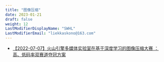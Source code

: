 ```yaml
---
title: "图像压缩"
date: 2023-01-21
draft: false
weight: 12
LastModifierDisplayName: "SWHL"
LastModifierEmail: "liekkaskono@163.com"
---
```

 
- [【2022-07-07】火山引擎多媒体实验室在基于深度学习的图像压缩大赛 ：高、低码率双赛道夺冠方案](https://openaccess.thecvf.com/content/CVPR2022W/CLIC/html/Li_A_Neural-Network_Enhanced_Video_Coding_Framework_Beyond_VVC_CVPRW_2022_paper.html)
